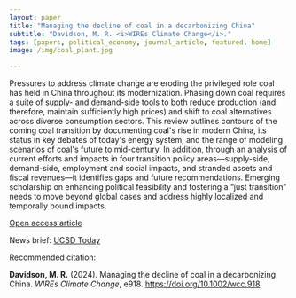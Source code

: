 ```yaml
---
layout: paper
title: "Managing the decline of coal in a decarbonizing China"
subtitle: "Davidson, M. R. <i>WIREs Climate Change</i>."
tags: [papers, political_economy, journal_article, featured, home]
image: /img/coal_plant.jpg

---
```


Pressures to address climate change are eroding the privileged role coal has held in China throughout its modernization. Phasing down coal requires a suite of supply- and demand-side tools to both reduce production (and therefore, maintain sufficiently high prices) and shift to coal alternatives across diverse consumption sectors. This review outlines contours of the coming coal transition by documenting coal's rise in modern China, its status in key debates of today's energy system, and the range of modeling scenarios of coal's future to mid-century. In addition, through an analysis of current efforts and impacts in four transition policy areas—supply-side, demand-side, employment and social impacts, and stranded assets and fiscal revenues—it identifies gaps and future recommendations. Emerging scholarship on enhancing political feasibility and fostering a “just transition” needs to move beyond global cases and address highly localized and temporally bound impacts.

[Open access article](https://doi.org/10.1002/wcc.918)

News brief: [UCSD Today](https://today.ucsd.edu/story/despite-progress-chinas-remains-tethered-to-coal-as-climate-change-pressures-mount)

Recommended citation:

**Davidson, M. R.** (2024). Managing the decline of coal in a decarbonizing China. _WIREs Climate Change_, e918. https://doi.org/10.1002/wcc.918





